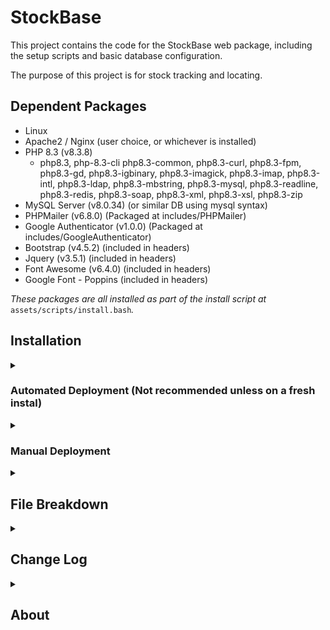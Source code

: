 # StockBase

This project contains the code for the StockBase web package, including the setup scripts and basic database configuration.

The purpose of this project is for stock tracking and locating.

## Dependent Packages
- Linux 
- Apache2 / Nginx (user choice, or whichever is installed)
- PHP 8.3 (v8.3.8)
    - php8.3, php-8.3-cli php8.3-common, php8.3-curl, php8.3-fpm, php8.3-gd, php8.3-igbinary, php8.3-imagick, php8.3-imap, php8.3-intl, php8.3-ldap, php8.3-mbstring, php8.3-mysql, php8.3-readline, php8.3-redis, php8.3-soap, php8.3-xml, php8.3-xsl, php8.3-zip
- MySQL Server (v8.0.34) (or similar DB using mysql syntax)
- PHPMailer (v6.8.0) (Packaged at includes/PHPMailer)
- Google Authenticator (v1.0.0) (Packaged at includes/GoogleAuthenticator)
- Bootstrap (v4.5.2) (included in headers)
- Jquery (v3.5.1) (included in headers)
- Font Awesome (v6.4.0) (included in headers)
- Google Font - Poppins (included in headers)

*These packages are all installed as part of the install script at* `assets/scripts/install.bash`*.*

## Installation
<details>
<summary><h3>Automated Deployment (Not recommended unless on a fresh instal)</h3></summary>

For automated deployment, run the below command to clone the repository and run the install script:

`git clone https://gitlab.cdc.local.co.uk/noc/stockbase.git && /bin/bash stockbase/assets/scripts/install.bash`

This will run the setup for the system and provide a username and password to login with.

Login to your site to continue with any further setup

</details>
<details>
<summary><h3>Manual Deployment</h3></summary>
For manual deployment, it requires all packages to be installed manually and the database to be configured and setup correctly.

Clone the repo first, and the follow the below steps.
`git clone https://gitlab.cdc.local.co.uk/noc/stockbase.git`

1. Update your packages and install them if you are confident they are okay to be updated

    `sudo apt update`

    `sudo apt upgrade`

2. Install PHP 8.3 and all dependencies required

    a. Install the PHP repository

    ```
    sudo apt install lsb-release ca-certificates apt-transport-https software-properties-common -y
    sudo add-apt-repository ppa:ondrej/php
    sudo add-apt-repository ppa:ondrej/nginx-mainline
    sudo add-apt-repository ppa:ondrej/apache2
    sudo apt update 
    ```

    b. Install the package and dependencies
    ```
    sudo apt install -y php8.3 php8.3-cli php8.3-common php8.3-curl php8.3-fpm php8.3-gd php8.3-igbinary php8.3-imagick php8.3-imap php8.3-intl php8.3-ldap php8.3-mbstring php8.3-mysql php8.3-readline php8.3-redis php8.3-soap php8.3-xml php8.3-xsl php8.3-zip
    ```

3. Install MySQL Server and run first setup

    *Confirm whether or not a MySQL database is installed first, for example MariaDB. If MariaDB is installed, it WILL stop the MariaDB service to break.*
    *Run:  'mysql -u root -p'  to confirm if there are any mysql databases installed. If it lets you login with a password, there is one already. Skip this step if it exists.*

    ``` 
    sudo apt install mysql-server 

    sudo mysql_secure_installation
    ```
    *Make sure to set a root password and not leave it blank.*

4. Install your preferred web server (apache2 and nginx are both supported here, but this can be adapted)

    ```
    sudo apt install apache2
    ```
    or
    ```
    sudo apt install nginx
    ```

5. Setup Database

    - Confirm there is no database named 'stockbase'

        ```
        mysql -u root -p

        USE stockbase;
        quit;
        ```

        If mysql throws an error, the database doesnt exist. This is what we want. 
        If it does exist, it will be overwritten.
    
    - Run the MySQL DB setup
    
        *we will navigate to the downloaded git repo*

        ```
        cd stockbase

        mysql -u root -p < assets/sql/db_setup.sql
        ```

    - Run the extras script to fill in the required tables with the information they need.

        *This script creates the required fields for the config and config_default tables, also setting the auto-increment values*

        ```
        mysql -u root -p < assets/sql/db_extras.sql
        ```
    
    - Create a user for the database to verify against

        We will first check if a user exists under the name 'stocbaseuser'.

        ```
        mysql -u root -p
        
        SELECT User, Host FROM mysql.user WHERE User='stockbaseuser' AND Host='localhost';
        ```

        If no rows are returned, we will add a new user. 
        If there are rows, we will either need to know the current password, or drop the user.

        Select the relevant option:

        <details>
        <summary><h5>No user found, create new</h5></summary>

        - Create the new user, replacing `[SECRET PASSWORD]` with your password

        ```
        CREATE USER 'stockbaseuser'@'localhost' IDENTIFIED BY '[SECRET PASSWORD]';
        GRANT ALL PRIVILEGES ON stockbase.* TO 'stockbaseuser'@'localhost';
        FLUSH PRIVILEGES;
        quit;
        ```

        </details>

        <details>
        <summary><h5>User exists and password known</h5></summary>

        - Grant the user permissions.

        ```
        GRANT ALL PRIVILEGES ON stockbase.* TO 'stockbaseuser'@'localhost';
        FLUSH PRIVILEGES;
        quit;
        ```

        </details>

        <details>
        <summary><h5>User exists and needs to be dropped</h5></summary>

        - Drop the user

        ```
        DROP USER 'stockbaseuser'@'localhost';
        FLUSH PRIVILEGES;
        quit;
        ```

        - Create the new user, replacing `[SECRET PASSWORD]` with your password

        ```
        CREATE USER 'stockbaseuser'@'localhost' IDENTIFIED BY '[SECRET PASSWORD]';
        GRANT ALL PRIVILEGES ON stockbase.* TO 'stockbaseuser'@'localhost';
        FLUSH PRIVILEGES;
        quit;
        ```

        </details>

    - Confirm you can login and access the database

        ```
        mysql -u stockbaseuser -p
        
        USE stockbase;
        SELECT * FROM config_default;
        ```

        If you get data returned from this and no errors it all worked as expected.
    
    - Update the database connection php file with your new credentials

        Edit `includes/dbh.inc.php` and change the below to your new info:

        ```
        $dBUsername = 'admin';
        $dBPassword = 'admin';
        ```

        e.g.

        ```
        $dBUsername = 'stockbaseuser';
        $dBPassword = 'SecretSpecialPassword';
        ```

    - Create and update the root user password for your initial user
        Select a password for your initial root user.
        This will be prompted to be changed once you first log in.

        Generate your hashed password with the below, replacing `[SECRET PASSWORD]` with your password:

        ```
        php -r "echo password_hash('[SECRET PASSWORD]', PASSWORD_DEFAULT); echo\"\n\";"
        ```

        Run the below to add your first user, replacing `[PASSWORD HASH]` with your hashed password from above:

        ```
        mysql -u stockbaseuser -p

        INSERT INTO stockbase.users (id, username, first_name, last_name, email, auth, role_id, enabled, password_expired, password) 
            VALUES (1, 'root', 'root', 'root', 'root@$hostname', 'local', 0, 1, 1, '[PASSWORD HASH]]');
        UPDATE stockbase.users SET id=0 where id=1;
        ALTER TABLE stockbase.users AUTO_INCREMENT = 1;
        ```

6. Decide on your web URL

    We need a base URL for the site to be located at (e.g. stockbase.domain.com)

    Update the config with this url, replacing `[WEB DOMAIN]` with your domain name/url:

    ```
    mysql -u stockbaseuser -p

    UPDATE config SET base_url='[WEB DOMAIN]' WHERE id=1;
    quit;
    ```

7. Move your files to your web server/desired location

    *Make sure you are already in the downloaded repo folder*

    Replace `new/folder/location/` to the folder you want your server hosted from (e.g. /var/www/html/stockbase/) including the trailing /

    ```
    sudo cp -a . /new/folder/location/
    ```

    Set the permissions for your new folder location

    ```
    sudo chown -R www-data:www-data /new/folder/location/
    sudo chmod go-rwx /new/folder/location/
    ```

8. Web config setup

    We first need to decide whether we will use SSL for this. 

    <details>
    <summary><h5>No SSL</h5></summary>
    Make a note of your file locations

    <details>
    <summary>Apache</summary>
    - Run the below to create the config, replacing `[DOMAIN NAME]` and `[LOCATION]` with your domain name and fodler location

    ```
    web_domain='[DOMAIN NAME]'
    folder_name='[LOCATION]'

    cat > /etc/apache2/sites-available/$web_domain.conf <<EOL
    <VirtualHost *:80>
        ServerName $web_domain
        DocumentRoot $folder_name

        <Directory $folder_name>
            Options Indexes FollowSymLinks MultiViews
            AllowOverride All
            Require all granted
        </Directory>
    </VirtualHost>
    EOL
    ```
    - Enable the site

    ```
    sudo a2ensite $web_domain.conf
    sudo systemctl reload apache2
    ```

    </details>

    <details>
    <summary>Nginx</summary>
    - Run the below to create the config, replacing `[DOMAIN NAME]` and `[LOCATION]` with your domain name and fodler location

    ```
    cat > /etc/nginx/sites-available/$web_domain <<EOL
    server {
        listen 80;
        server_name $web_domain;

        root $folder_name;
        index index.php index.html;

        location / {
            try_files \$uri \$uri/ /index.php?\$query_string;
        }

        location ~ \.php$ {
            include fastcgi_params;
            fastcgi_pass unix:/var/run/php/php8.3-fpm.sock;
            fastcgi_index index.php;
            fastcgi_param SCRIPT_FILENAME $document_root\$fastcgi_script_name;
        }
    }
    EOL
    ```

    - Enable the site

    ```
    sudo ln -s /etc/nginx/sites-available/$web_domain /etc/nginx/sites-enabled/
    sudo systemctl reload nginx
    ```
        
    </details>

    </details>

    <details>
    <summary><h5>Using SSL</h5></summary>
    <em>This assumes you have an SSL certificate and will not cover LetsEncrypt but it can be used for your cert if needed.</em>

    Make a note of your SSL key and certificate file locations

    <details>
    <summary>Apache</summary>
    - Run the below, replacing `[DOMAIN NAME]`, `[LOCATION]`, `[SSL KEY]` and `[SSL CERT]` with your domain name, folder location, ssl key location and ssl cert location.

    ```
    web_domain='[DOMAIN NAME]'
    folder_name='[LOCATION]'
    ssl_certificate='[SSL CERT]'
    ssl_key='[SSL KEY]'

    cat > /etc/apache2/sites-available/$web_domain.conf <<EOL
    <VirtualHost *:80>
        ServerName $web_domain
        DocumentRoot $folder_name

        <Directory $folder_name>
            Options Indexes FollowSymLinks MultiViews
            AllowOverride All
            Require all granted
        </Directory>

        Redirect permanent / https://$web_domain/
    </VirtualHost>

    <VirtualHost *:443>
        ServerName $web_domain
        DocumentRoot $folder_name

        <Directory $folder_name>
            Options Indexes FollowSymLinks MultiViews
            AllowOverride All
            Require all granted
        </Directory>

        SSLEngine on
        SSLCertificateFile $ssl_certificate
        SSLCertificateKeyFile $ssl_key

        Redirect permanent / https://$web_domain/
    </VirtualHost>
    EOL
    ```

    - Enable to appropriate modules and enable the site

    ```
    sudo enable_ssl_apache
    sudo a2enmod ssl
    sudo a2enmod rewrite
    sudo systemctl restart apache2
    sudo a2ensite $web_domain.conf
    sudo systemctl reload apache2
    ```

    </details>

    <details>
    <summary>Nginx</summary>
    - Run the below, replacing `[DOMAIN NAME]`, `[LOCATION]`, `[SSL KEY]` and `[SSL CERT]` with your domain name, folder location, ssl key location and ssl cert location.

    ```
    web_domain='[DOMAIN NAME]'
    folder_name='[LOCATION]'
    ssl_certificate='[SSL CERT]'
    ssl_key='[SSL KEY]'

    cat > /etc/nginx/sites-available/$web_domain <<EOL
    server {
        listen 80;
        server_name $web_domain;

        root $folder_name;
        index index.php index.html;

        location / {
            try_files \$uri \$uri/ /index.php?\$query_string;
        }

        location ~ \.php$ {
            include fastcgi_params;
            fastcgi_pass unix:/var/run/php/php8.3-fpm.sock;
            fastcgi_index index.php;
            fastcgi_param SCRIPT_FILENAME $document_root\$fastcgi_script_name;
        }

        return 301 https://$web_domain\$request_uri;
    }

    server {
        listen 443 ssl;
        server_name $web_domain;

        root $folder_name;
        index index.php index.html;

        ssl_certificate $ssl_certificate;
        ssl_certificate_key $ssl_key;

         add_header X-Frame-Options "SAMEORIGIN";
        add_header X-Content-Type-Options "nosniff";

        charset utf-8;

        location / {
            try_files \$uri \$uri/ /index.php?\$query_string;
        }

         location = /favicon.ico { access_log off; log_not_found off; }
        location = /robots.txt  { access_log off; log_not_found off; }

        error_page 404 /index.php;

        location ~ \.php$ {
            fastcgi_pass unix:/var/run/php/php8.3-fpm.sock;
            fastcgi_param SCRIPT_FILENAME \$realpath_root\$fastcgi_script_name;
            include fastcgi_params;
            fastcgi_read_timeout 300s;
            proxy_read_timeout 600s;
            fastcgi_buffers 16 16k;
            fastcgi_buffer_size 32k;
        }
    }
    EOL
    ```

    - Add a symlink for this file

    ```
    sudo enable_ssl_nginx
    sudo ln -s /etc/nginx/sites-available/$web_domain /etc/nginx/sites-enabled/
    sudo systemctl reload nginx
    ```

    </details>
    </details>

9. Login to your site to continue with any further setup
    Login to your newly setup site by connecting to the domain name in your browser

    e.g. https://stockbase.domain.local/

    You will need to select "local" as your login type if the local toggle is shown on the login page
    LDAP will be enabled by default with a config in place, which will not work on your system.

    Login with the username 'root' and password created in step 5 (NOT the hashed password).

    You will be prompted to make your first Site / Area / Shelf for the system, so please add one. (these can be changed later)

    Head to the 'Admin' page from the navigation bar and configure your setup.

</details>
<details>
<summary><h2>File Breakdown</h2></summary>
<details>
<summary><h3>assets/</h3></summary>

<details>
<summary><h3>css/</h3></summary>

<details>
<summary><h3>4.5.2-bootstrap.min.css</h3></summary>

- Bootstrap 4.5.2 css file

</details>
<details>
<summary><h3>carousel.css</h3></summary>

- Carousel css for the image carousel on stock page

</details>
<details>
<summary><h3>inv.css</h3></summary>

- Stock system specific css file.

</details>
<details>
<summary><h3>main.css</h3></summary>

- Main css file for the system, wiht the building blocks.

</details>
<details>
<summary><h3>theme-*.css</h3></summary>

- Theme files for the stock system to overwrite the default css.

</details>

</details>
<details>
<summary><h3>img/</h3></summary>

<details>
<summary><h3>config/</h3></summary>

- Any config images e.g. favicon/logo.

<details>
<summary><h3>default/</h3></summary>

<details>
<summary><h3>default-favicon.png</h3></summary>

- Default favicon.

</details>
<details>
<summary><h3>default-logo.png</h3></summary>

- Default logo.

</details>

</details>

</details>
<details>
<summary><h3>stock/</h3></summary>

- Stock image files, named based on the stock id and time/date of upload.
- There are some default images here too for cables.

</details>
<details>
<summary><h3>db relationships.png</h3></summary>

- Visual view of the database relationships.

</details>
</details>
<details>
<summary><h3>js/</h3></summary>

<details>
<summary><h3>admin.js</h3></summary>

- Specific JS for the admin.php page.

</details>
<details>
<summary><h3>audit.js</h3></summary>

- Specific JS for the audit.php page.

</details>
<details>
<summary><h3>cablestock.js</h3></summary>

- Specific JS for the cablestock.php page.

</details>
<details>
<summary><h3>carousel.js</h3></summary>

- Carousel specific js for images on stock page.

</details>
<details>
<summary><h3>changelog.js</h3></summary>

- Specific JS for the changelog.php page.

</details>
<details>
<summary><h3>foot.js</h3></summary>

- Specific JS for the foot.php page.

</details>
<details>
<summary><h3>head.js</h3></summary>

- Specific JS for the head.php page.

</details>
<details>
<summary><h3>index.js</h3></summary>

- Specific JS for the index.php page.

</details>
<details>
<summary><h3>login.js</h3></summary>

- JS for the login page to do the 2FA and login without page navigation.

</details>
<details>
<summary><h3>nav.js</h3></summary>

- Specific JS for the nav.php page.

</details>
<details>
<summary><h3>optics.js</h3></summary>

- Specific JS for the optics.php page.

</details>
<details>
<summary><h3>profile.js</h3></summary>

- Specific JS for the profile.php page.

</details>
<details>
<summary><h3>stock.js</h3></summary>

- Specific JS for the stock.php page.

</details>
<details>
<summary><h3>tags.js</h3></summary>

- Specific JS for the tags.php page.

</details>
<details>
<summary><h3>theme-test.js</h3></summary>

- Specific JS for the theme-test.php page.

</details>

</details>
<details>
<summary><h3>scripts/</h3></summary>

<details>
<summary><h3>install.bash</h3></summary>

- Install script to run through all of the install steps

</details>
<details>
<summary><h3>mysql-update-adjustment.bash</h3></summary>

- Update the mysql schema when running the update script.

</details>
<details>
<summary><h3>update.bash</h3></summary>

- Used for updating the system.

</details>

</details>
<details>
<summary><h3>sql/</h3></summary>

<details>
<summary><h3>db_extras.sql</h3></summary>

- Extra sql bits used after the db_setup.sql to setup the initial required information

</details>
<details>
<summary><h3>db_setup.sql</h3></summary>

- Database setup to create the tables.

</details>
<details>
<summary><h3>Stock.accdb</h3></summary>

- Microsoft Access file for the stockbase SQL schema and relationships.

</details>

</details>

</details>
<details>
<summary><h3>includes/</h3></summary>

<details>
<summary><h3>GoogleAuthenticator/</h3></summary>

- Google Authenticator package for 2FA

</details>
<details>
<summary><h3>PHPMailer/</h3></summary>

- PHPMailer package for SMTP setup.

</details>
<details>
<summary><h3>.errorlog_report.php</h3></summary>

- Send the error log to the specified email address.
- Add cronjob entry for this e.g. "55 23 * * * /usr/bin/php /var/www/stockbase/includes/.errorlog_report.php"

</details>
<details>
<summary><h3>2fa.inc.php</h3></summary>

- Creates the 2FA code and authenticates the 2FA code.
- Saves the secret to the database.

</details>
<details>
<summary><h3>addlocaluser.inc.php</h3></summary>

- Backend for the addlocaluser.php page
- Used to add local user information to the user table for login.

</details>
<details>
<summary><h3>admin.inc.php</h3></summary>

- Backend for the admin.php page and a few others with similar functions
- TBC

</details>
<details>
<summary><h3>audit.inc.php</h3></summary>

- Backend for the audit.php page
- Used to store the audit information to the database.

</details>
<details>
<summary><h3>cablestock.inc.php</h3></summary>

- Backend for the cablestock.php page
- Used for database manipulation for all cablestock changes

</details>
<details>
<summary><h3>change-theme.inc.php</h3></summary>

- Called when changing themes to update the user table with the new theme.

</details>
<details>
<summary><h3>changelog.inc.php</h3></summary>

- Included in pages where the changelog needs updates.
- Home of the changelog functions.

</details>
<details>
<summary><h3>changepassword.inc.php</h3></summary>

- Backend for the changepassword.php page
- Backend for the reset-password.php page
- Does the updating of passwords for local users in the user table.

</details>
<details>
<summary><h3>containers.inc.php</h3></summary>

- Backend for all container adjustments.
- Does the logic for changing the container database information.

</details>
<details>
<summary><h3>dbh.inc.php</h3></summary>

- Database credentials
- Navigates to error.php if unable to reach database.

</details>
<details>
<summary><h3>get-config.inc.php</h3></summary>

- Retrieves all config from the config table
- Retrieves all config from the config-default table
- Collates the 2x configs to get the actively running coniguration
- Include this file to get the config

</details>
<details>
<summary><h3>ldap-resync.inc.php</h3></summary>

- Backend for re-syncing the LDAP information for the user profile.

</details>
<details>
<summary><h3>ldap-test.inc.php</h3></summary>

- Backend for testing LDAP connection on the admin page.

</details>
<details>
<summary><h3>login-card.inc.php</h3></summary>

- Backend for logging in with access passes
- This is no longer in use and will be removed in a future update.

</details>
<details>
<summary><h3>login-functions.inc.php</h3></summary>

- Home of the login and login management functions
- Queries to see if you are allowed to login or if you are blocked for failures

</details>
<details>
<summary><h3>login.inc.php</h3></summary>

- Backend for the login.php page
- Handles the logging in and confirmation of user credentials
- Handles the 2FA checking.
- Handles the LDAP connection for logins.

</details>
<details>
<summary><h3>optics.inc.php</h3></summary>

- Backend for the optics.php page
- Handles all logic for the optics

</details>
<details>
<summary><h3>responsehandling.inc.php</h3></summary>

- include this file to display errors or responses from the query string correctly on the page
- Has a collection of pre-defined response codes to translate.

</details>
<details>
<summary><h3>session.inc.php</h3></summary>

- Functions for the session.php page
- Used for storing the session in the database and querying the session

</details>
<details>
<summary><h3>smtp-test.inc.php</h3></summary>

- Used for testing the SMTP configuration on the admin page

</details>
<details>
<summary><h3>stock-add.inc.php</h3></summary>

- Included on the stock page when adding stock to shwo the correct information
- Split off the stock.php page to reduce file size
- When ?modiy=add is set, includes this page.

</details>
<details>
<summary><h3>stock-edit.inc.php</h3></summary>

- Included on the stock page when editing stock to shwo the correct information
- Split off the stock.php page to reduce file size
- When ?modiy=edit is set, includes this page.

</details>
<details>
<summary><h3>stock-remove.inc.php</h3></summary>

- Included on the stock page when removing stock to shwo the correct information
- Split off the stock.php page to reduce file size
- When ?modiy=remove is set, includes this page.

</details>
<details>
<summary><h3>stock-move.inc.php</h3></summary>

- Included on the stock page when moving stock to shwo the correct information
- Split off the stock.php page to reduce file size
- When ?modiy=move is set, includes this page.

</details>
<details>
<summary><h3>stock-modify.inc.php</h3></summary>

- Backend for anu stock management e.g. adding/removing/moving/editing stock
- Does all the database changes for stock manipulation.

</details>
<details>
<summary><h3>stock-selectboxes.inc.php</h3></summary>

- Handles AJAX request for dynamicly updated select boxes

</details>
<details>
<summary><h3>stockajax.inc.php</h3></summary>

- Handles AJAX requests for loading the stock onto the index page
- Handles AJAX requests for loading the stock onto the audit page
- Handles AJAX requests for loading the stock onto the containers page

</details>
<details>
<summary><h3>transactions.inc.php</h3></summary>

- Include this file to show the transactions at the bottom of the stock page.
- Shows the most recent transactions

</details>

</details>
<details>
<summary><h3>about.php</h3></summary>

- Shows version number
- Shows information about the system.
- Shows the GNU licence.
- Links to GitLab.

</details>
<details>
<summary><h3>addlocaluser.php</h3></summary>

- Used for adding a local user.
- Requires: username, password, first name, last name, email, role.

</details>
<details>
<summary><h3>admin.php</h3></summary>

- Global settings
  - Change system name
  - Change banner colour
  - Change banner logo
  - Change favicon images
  - Change currency
  - Change SKU Prefix
  - Change Base URL
  - Change Default Theme
  - Restore default for all above
- Footer
  - Enable/Disable Footer
  - Enable/Disable Gitlab link
  - Enable/Disable road map link
- Users
  - Manage all users
  - Change user roles
  - Enable/disabled users
  - Reset user passwords
  - Reset 2FA secret
  - Impersonate users (if root user)
  - Add new local users
- User Roles
  - View user role permissions
- Authentication
  - Enable 2FA 
  - Enforce 2FA globally for every user
- Session Management
  - Kill any active sessions to the site
  - View active sessions
- Image management
  - Load all used images
  - Delete unsued images
  - Show image linking
- Attribute Management
  - Delete/restore unused tags
  - Delete/restore unused manufacturers
  - Show all links for tags
  - Show all links for manufacturers
  - View all tags and their associations via tags.php
- Optic Attribute Management
  - Delete/restore unused vendors
  - Delete/restore unused types
  - Delete/restore unused connectors
  - Show all links for vendors
  - Show all links for types
  - Show all links for connectors
- Stock Management
  - Enable/Disabled Costs for normal and cable stock
  - Restore Deleted stock
- Stock Location Settings
  - View/Add/Edit/Restore/Delete Locations
- LDAP Settings
  - Enable/Disable LDAP
  - View and edit LDAP settings
  - Test LDAP settings
- SMTP Settings
  - Enable/Disable SMTP
  - View and edit SMTP Settings
  - Test SMTP settings
- Email Notification Settings
  - Configure notifications for emails
- Changelog
  - View changelog
  - Link to full changelog

</details>
<details>
<summary><h3>audit.php</h3></summary>

- Lists all items to be audited
- Saves information input in the table based on auditing
- Used to make sure the stock is still correct on the system

</details>
<details>
<summary><h3>cablestock.php</h3></summary>

- Shows all cablestock categoorised by type (copper/fibre/power/other)
- Add/remove/moved cable stock
- Clicking the name takes you to the stock page for the item
- Clicking the site link sets the site filter
- Search by name
- Filter by site
- Filter by type
- Show/hide out of stock items

</details>
<details>
<summary><h3>changelog.php</h3></summary>

- View all logs 
- Filter logs based on date/table/user

</details>
<details>
<summary><h3>changepassword.php</h3></summary>

- Used for changing a local user password
- If an LDAP user navigates here, it redirects back to profile

</details>
<details>
<summary><h3>containers.php</h3></summary>

- Lists containers
- Add/Remove containers
- Add/Remove items from containers

</details>
<details>
<summary><h3>COPYING.txt</h3></summary>

- GNU GENERAL PUBLIC LICENSE

</details>
<details>
<summary><h3>error.php</h3></summary>

- General error page for things like 404s

</details>
<details>
<summary><h3>foot.php</h3></summary>

- Footer for the website
- Shows the gitlab/version number/roadmap/copyright

</details>
<details>
<summary><h3>head.php</h3></summary>

- All required setup for every page
- Includes the fonts used
- Includes any scripts needed
- Includes the includes/get-config.inc.php page to gather the config information
- Sets the version number
- Sets the security policy
- Includes the stylesheets
- Includes the ajax script
- Includes a series of js functions
- Includes some css from the config

</details>
<details>
<summary><h3>index.php</h3></summary>

- Show all stock
- Filter stock by name, SKU, shelf, tag, manufacturer
- Filter stock by site / Area
- Show or hide out of stock
- Navigate to a stock item
- Clicking images makes them larger
- Clicking the name of a stock row navigates to the stock page
- Clicking the site sets the site filter
- Clicking the tag sets the tag filter
- Clicking the yellow clear icon clears the filters

</details>
<details>
<summary><h3>login.php</h3></summary>

- Login to user account
- Reset password if local user
- Select local/ldap user if enabled
- Prompts for 2FA if enabled
- Prompts for 2FA setup if enabled

</details>
<details>
<summary><h3>logout.php</h3></summary>

- Kills sessions
- Logs user out
- Redirects to login page

</details>
<details>
<summary><h3>nav.php</h3></summary>

- Sets up the global nav at the top of each page

</details>
<details>
<summary><h3>profile.php</h3></summary>

- Change password on local user
- Reset 2FA secret
- Enable 2FA if enabled globally
- Change theme
- Re-sync LDAP information
- View user information
- View login history
- Link to Theme Testing page

</details>
<details>
<summary><h3>reset-password.php</h3></summary>

- Reset local user password after a forced change from an admin.
- Will be redirected here if set in the user table

</details>
<details>
<summary><h3>session.php</h3></summary>

- Sets up the session for the user

</details>
<details>
<summary><h3>stock.php</h3></summary>

- Shows stock info for the item
- Shows the items linked to the stock
- Shows transaction for the stock
- View full transaction log using show all link
- Allows editing the info and images
- Allows adding more
- Allows deleting stock
- Allows moving stock
- Allows adding new stock objects
- Filter by Site / Search / Type / Speed / Mode / Connector / Distance
- View/Add comments on each optic
- Add new Speed / Connector / Distance / Vendor / Type 

</details>
<details>
<summary><h3>tags.php</h3></summary>

- View all tags and their associations
- Edit tag info

</details>
<details>
<summary><h3>theme-test.php</h3></summary>

- Shows snippets of all theme based css
- Test differetnt themes to see what they look like
- Create new themes live
- Download theme
- Upload theme

</details>
<details>
<summary><h3>transactions.php</h3></summary>

- Shows full list of transactions for the item selected

</details>
</details>
<details>
<summary><h2>Change Log</h2></summary>
<details>
<summary><h3>1.2.1</h3></summary>
<h4>1.2.1 - Quality of life changes</h4>

- Added FontAwesome icons to the burger menu list to clearly display what each link does
- Changes some css to allow the burger menu to show correctly with the new changes
- Addded a favourites table to DB
- Added a favourites star icon below the banner
- Made the banner position:fixed to stop it moving down the page
- Added a function to add/remove a favourite using AJAX when the favourite star is clicked
- Added includes/favourites.inc.php page to do the favouriting logic
- Added a favourites section on the user burger menu
- Can remove favourites from the favourites.php page
- Split the stock and favourites JS into seperate files
- Adjusted a bunch of pages to work with the new fixed banner.
- Favourites button is now coloured to the general banner colour.

</details>
<details>
<summary><h3>1.2.0</h3></summary>
<h4>1.2.0 - Mobile Form Factor and additional fixes</h4>

- Fixed the burger menu on the nav to show the containers page and fit on the screen correctly.
- Fixed the 2FA issuer being 'testing' to now getting the system name from the DB.
- Fixed the 2FA prompt showing weird on mobile.
- Changed the login_log ipv4 data type from int(11) to bigint(11) to allow for public ips that exceed the int limits.
- Changed the login_failure ipv4 data type from int(11) to bigint(11) to allow for public ips that exceed the int limits.
- Changed the session_log ipv4 data type from int(11) to bigint(11) to allow for public ips that exceed the int limits.
- Changed the bypass_2fa ipv4 data type from int(11) to bigint(11) to allow for public ips that exceed the int limits.
- Moved JS from the standard php files to the assets/js folder where possible and sourced them in.
- Added a "Add New" button to the manufacturer select on the stock page.
- Fixed the SKU patterns on the stock-*.inc.php pages.
- Fixed a bunch of meta tags and preloading in the head.php
- Hopefully finally fixed the theme_id error recieved when a user first logs in

</details>
<details>
<summary><h3>1.1.2</h3></summary>
<h4>1.1.2 - Bug fixes</h4>

- Fixed the stock page showing duplicate items based on manufacturer.
- Removed the email address prompt on the login page.

</details>
<details>
<summary><h3>1.1.1</h3></summary>
<h4>1.1.1 - 2FA Cookie fixes</h4>

- Bypass_2fa now uses randomly generated cookies and cookie names, stored in the DB
- Adjusted login scripts to check for the new cookies.
- Secret now removed from the form on the 2FA input and moved to the SESSION array.
- 2FA functions now more secure and no hidden info left on the page.
- Fixed the login error output not showing correctly by adding some ajax to query the responsehandling inc page.

</details>
<details>
<summary><h3>1.1.0</h3></summary>
<h4>1.1.0 - 2FA Integration</h4>

- Added CSRF token checking to login.inc.php. This was missing.
- Added ids to login.php inputs
- Changed all of the Location headers in the login.inc.php to be returns for ajax.
- Added the Google Authenticator package
- Added the Google Authenticator url to the meta tag
- Added login.js for all the login js bits
- Added 2fa.inc.php for the 2fa bits
- Reconfigured the login.inc.php page to fully work via AJAX and check for 2FA settings.
- mysqldump of new changes added.
- Changes noted in the update bash file
- Admin page now shows larger tables better
- Admin page now has an authentication section for toggling 2FA globally.
- All swipe card code has been commented out as this is likely not going to be used. Can be removed later.
- Fixed the success message on the addlocaluser page
- Profile page now allows users to toggle 2FA except for the root user. This is actioned by admin.inc.php
- Profile page allows you to reset your 2FA.
- Admin users table now has a reset 2FA option for resetting other users' 2FA
- Root user can no longer have 2FA prompts.
- 2FA prompts now submit on enter key.
- 2FA can now be "remembered" so you only have to input it once every 30 days on a device
- Resetting a local user password will clear all "remembered" 2FAs for the user

</details>
<details>
<summary><h3>1.0.1</h3></summary>
<h4>1.0.1 - Login history</h4>

- Added a login history to the profile page.
- Fixed the stock description showing the /r/n instead of line breaks on the stock edit text area and the stock main page.
- Image management section of the admin page, now loads images on an interval of 20 per button click to save loading times.
- Added a credential login checker on the db credentials to redirect to an error page if there is an issue.

</details>
<details>
<summary><h3>1.0.0</h3></summary>
<h4>Official 1.0.0 release.</h4>

- Removed all sensitive data from all versions.
- Fixed the profile page json stopping text input.
- Removed all references to affected_rows() due to deprecation.
- Fixed the smtp test page to allow no username and no password. Also now works with no ssl/tls.
- Allowed admins to save blank auth username/password to the db.
- Removed the system name from the subject of all email.
- Nav dropdown menu now opens on mouse over.
- Added notifications for adding, removing and moving optics.
- Updated the notifications table to add the new notifications.
- Added a type dropdown filter on the cables page.
- All time/date variable are now in the same format. 
- Any cost input now has a scale to 2 decimal places.
- Added changelog entries for logging in with LDAP.
- Fixed the csrf_token being missing on some admin user areas.
- Fixed the logout changelog entry to actually showing logout as the reason.

</details>
<details>
<summary><h3>0.7.2-beta</h3></summary>
<h4>Beta release 0.7.2, CSRF Token added, optic distance added.</h4>

- Added CSRF tokens and some slight changes to some files to make it work better.
- Added CSP policy meta header to head.php.
- Removed old AJAX/jquery references in head.php.
- Added an Anti-clickjacking header in head.php (in php).
- Used htmlspecialchars() on $_GET requests that print to the page to stop injection.
- Fixed the get-config php page to make the theme defaults strings not an array.
- Fixed the changelog not showing login failures/attempts.
- Added optic_distance table.
- Added distance_id to optic_item table.
- Added spectrum field to optic_item table to show wavelength.
- Added the logic for adding distances to the DB.
- Fixed the optics page to show the correct info.

</details>
<details>
<summary><h3>0.7.1-beta</h3></summary>
<h4>Beta release 0.7.1, Some script fixes and visual changes.</h4>

- Added a checker for any MySQL servers on the system before installing mysql. Uses the existing one if exists.
- Adding stock properties now correctly adds shelves.
- Fixed the stock image editing to make the images fit in the table better with a max height added
- Fixed the admin page user table to look nicer and less squashed. 
- Changed the padding on the buttons in the user table to look nicer
- Index page now only loads the non-deleted manufacturer/tags and in alphabetical order.
- Added a row count to the deleted stock under stock management in admin.php
- Ajax selectboxes now order by name rather than id
- Removed the form elements from the new-properties page to stop it redirecting needlessly and breaking.
- Added some special character captures for the confirmAction on the stock removal page when deleting a stock object.
- Index manufacturer drop down now shows exact manufacturer matches instead of partial matches.
- Login log should now get the user id on login.
- Login page now encrypts the data sent on login form
- Login inc page no longer LDAP escapes the password. This was causign issues and was not necessary.
- Added csrf tokens based on an OWASP vulnerabilitiy. This is done in session.php.

</details>
<details>
<summary><h3>0.7.0-beta</h3></summary>
<h4>Beta release 0.7.0, Login tracking and blocking, containers and container logic.</h4>

- Added login_log table to track login attempts.
- Added login_failure table to track failed login count.
- Renamed sessionlog table to session_log.
- Added login_log_id to session_log table.
- New include file added for login tracking and blocking, as includes/login-functions.inc.php
- Adjusted the login.in, session.inc and logout php pages to accomodate the new login blocking and tracking.
- Fixed some LDAP testing bugs.
- "parent_id" field dropped from area table. This was unused.
- "is_container" field added to item table. This marks the item as a container.
- Containers link added to nav bar.
- containers.inc.php page added for the container logic.
- Containers can be added from the containers page.
- Stock add page now has asterisks marking required fields.
- Items can now be linked to and unlinked from containers
- Stock move page now shows the container the item is in. 
- Stock move page now warns you when moving stock that is within a container.
- Moving stock no longer deleted the previous one and adds a new copy. No idea why i did this...
- Removing stock page now only shows the serials of the selected manufacturer. This was missed before and it showed all for the shelf regardless of manufacturer.
- Container field added to the remove stokc page and checks for the container the item is in for removal.
- Removing a container now prompts to remove/move the contents
- The remove page now shows what is and is not in a container.
- Containers page now shows the location of the container. The SQL query for this is rather large though, so might need to be changed at a later date.
- Stock page buttons are now inline with the Stock heading
- Removed all references to "cotnainer"...
- Can now remove children from containers on the containers page
- Can now link and unlink children from the stock page
- Can now add children on the containers page.
- Can now see cotnainers which have no children on the containers page.

</details>
<details>
<summary><h3>0.6.0-beta</h3></summary>
<h4>Beta release 0.6.0, Optics stocking, Auditing and database renamed to stockbase.</h4>

- Optic modules now stocked under optics.php
- optics.php shows the list of optics in store for each site similar to how the index page shows the main stock.
- Comments can be added to the optics
- Searching for optics searches through all fields rather than just model.
- New tables added: optic_item, optic_connector, optic_type, optic_speed, optic_vendor, optic_comment, optic_transaction, stock_audit
- Due to new tables being added, there will need to be some SQL adjustments on updates/downgrades to this version
- users_roles table has a new field: is_optic
- Stock option added to the nav bar.
- Nav bar now highlights based on the page you are on.
- Nav bar links (right) are now a elements instead of button, so that middle click works.
- Version number is now pinned to the bottom right of the nav bar. This currently cannot be hidden. This will be removed come version 1.0.0
- All logic added for the optics page. Can now add/remove optics and comments, and add vendors and types.
- Profile link is now named 'Profile' in the navigation. Now that there are more links, this is clear.
- Optic Attribute Management is now included on admin page to manage vendors, types and connectors.
- Changelog now works with optic tables
- Database now named stockbase
- Update script adjusted for all the changes.
- IndexAjax is now using a CTE table to make things faster on large datasets.
- Stock Add/Remove/Move pages updated with new CTE table to speed things up.
- Add New Stock button on the Stock Add page now fills in the name with whatever was in the search box.
- Pagination has been adjusted on all pages for allowing over 5 pages.
- Cablestock now listed in the nav bar as "cables".
- Item stock button removed from cablestock.
- Cables button removed from index.
- Comments button on optics is now the message icon with a number for the count inside.
- Show/Hide deleted optics now possible. Can also restore them.
- Added Dark Black theme.
- Admin, Profile and Logout buttons moved from nav to "username" dropdown in top right corner.
- Renamed indexajax.php to stockajax.php
- Add/Remove/Move stock pages now load the content using js and ajax - the same as the index page.
- Audit page added, which has a 6 month date retention on it, meaning if the last date was 6 months ago, it will show on the audit page.
- Pagination added to optics and cablestock pages to match the other stock pages.
- Added DOCTYPE to all pages that need it to remove Quirks Mode issues.
- Corrected the ldap-test script to actually filter based on input.
- Added a border to the footer using the background colour to all css files.
- Added LDAP injection prevention on the login page.

</details>
<details>
<summary><h3>0.5.0-beta</h3></summary>
<h4>Beta release 0.5.0, Session logging and management for users, changelog improvements and some formatting.</h4>

- Added sessionlog table to database.
- sessionlog table tracks the login/logout/timeout/expiry of user sessions to manage their login time.
- New file: includes/session.inc.php added. This manages the sessions with new functions.
- session.php manages the session.inc.php page on each web page accessed.
- Update script adjusted to allow the database changes.
- Admin page now has a "Session Management" section to kill any inactive or suspicious sessions.
- Admin sections moved around to be more logical
- Changelog page now has onclicks to show a hidden row with the table data for the record_id
- Some table formatting changes to the move hidden rows. These are now centered
- Fixed the assign card buttons causing instant errors and not working on profile page
- Added changelog filters to the changelog page. This allows time frames and table/user filtering.

</details>
<details>
<summary><h3>0.4.2-beta</h3></summary>
<h4>Beta release 0.4.2, Update script web server checking and feedback updates.</h4>

- Install script now checks which web servers are installed and asks which to use and whether to disable the other if there are multiple.
- If only one web server is installed, it uses it by default. This will be apache2 if no web server was installed initially, due to PHP installing apache2.
- Update script updated to accommodate 0.4.0-beta and 0.4.1-beta. 0.4.1-beta and 0.4.2-beta are the same.
- Manufacturer can now be changed on a per item basis under the stock page.
- Stock row editing save button now update to 'update'
- Remove button added to populate the remove form and the logic to go with this in JS
- Stock rows are now outlined in dark when selected to make it more obvious
- Themes updated with the .highlight class
- Index table and cablestock table now updated with each row having the highlight class
- Tags are now removed from the stock rows on the stock page. This is related to the stock object, not the items.
- Tags now have an X icon on them when editing stock. This is removed when the tag is removed, along with the clickable class.
- Tags edit box is now larger and allows wrapping
- Tags on the index stock table allow wrapping to stop the table exceeding the width limits.
- MySQL queries now allow for single quotes and double quotes on string entries. This is also formatted correctly on SELECTs.
- Index page stock name is now a link instead of onclick to allow middle mouse clicks.
- Moving cable stock is now possible from the cablestock.php page. This will also be possible from stock.php soon.
- Tags page now has the correct table highlighting on selecting rows.
- Footer can now be disabled/enabled in the admin page under the Footer section. 
- DB tables: config and config_default have 3 new columns.
- Can now Add/Remove/Move cablestock from the stock.php page. This now loads the correct info and fields.

</details>
<details>
<summary><h3>0.4.1-beta</h3></summary>
<h4>Beta release 0.4.1, Cost toggles and quality of life changes.</h4>

- Fixed some page redirects for the edit stock page. Now diverts you to the stock main page if all is successful, else drops you back on the edit page.
- Cablestock description is now optional. This is not always relevant to the item.
- Stock.php now has response handling built in. This means that error messages will show correctly.
- LDAP settings on the admin page now has the correct error checking and response handling. There are a couple of unique ones left in place.
- Can now disable / enable the cost for items. This is not always needed so can be toggled off under stock management in admin.php.

</details>
<details>
<summary><h3>0.4.0-beta</h3></summary>
<h4>Beta release 0.4.0, Label to Tag.</h4>

- Renamed the stock_label and label table to stock_tag and tag. Moving away from the term 'label' as it is not a fit name.
- renamed the stock_tag table column 'label_id' to 'tag_id' to match the theme.
- Changed all references of label to tag in the codebase. 
- Added tags.php page to show all tags and their connections. This is not reachable without URL currently.
- Stock Locations in admin page now allows you to see deleted locations and restore them, similar to attributes.
- Adding properties is now an ajax request (e.g. adding tags, manufacturers, shelves areas and sites in the add new stock section). This means the page doesn’t refresh.
- Added description to the tag table for editing on the tags page.
- Stock edit script now separately checks for each change.
- Stock edit script now only removes the tags that are no longer linked.
- Stock edit script now only sends emails if there have been changes.
- Password reset modal div now works on mobile format.

</details>
<details>
<summary><h3>0.3.2-beta</h3></summary>
<h4>Beta release 0.3.2, Update scripts for version management and some small feature changes.</h4>

- Update script in place. Testing required for full version changing, but this will be more relevant when the database structure changes.
- Added Stock Management section to admin page. This allows you to recover/restore deleted stock objects instead of creating new ones.
- Added Attribute Management section to admin page. This allows you to delete and recover labels and manufacturers. This may extend in the future.
- Changelog event added to stock-new-properties.inc.php. This is for adding labels, manufacturers and locations.
- Added an impersonation feature for the root user only. This means the root user can become the user they select from the users list.
- Impersonation can be cancelled by clicking the button on the nav bar.
- Added new email notification for restoring deleted stock.
- Can now restore stock after deleting instead of re-creating the stock item again.
- Added responsehandler.inc.php page to handle errors/success responses from page redirects. This now means the file only need to be included on the page and a function placed where the output should be seen.
- Collected all current error messages hard coded into files and moved them to the response handler page.
- Stock page now shows items that are deleted. A new prompt shows up warning you it is deleted.
- Stock buttons are disabled when the stock item is deleted=1.

</details>
<details>
<summary><h3>0.3.1-beta</h3></summary>
<h4>Beta release 0.3.1, Script updates, swipe card login.</h4>

- Transaction include page styling corrected under pagination form
- Swipe card login now working. Testing pending once card reader is obtained.
- Card login page is now complete and working. Test buttons in place for passes until pass reader in place.
- Users with no theme saved can now login. Fixed the SQL query to make a LEFT JOIN for theme.
- DB install extras updated in db_extras.sql.
- Fulldump run and saved.
- Adjustments made to various pages based on installation bash script.
- Edit images button added back in to the stock edit page.
- Login page is now working for the card reader, still needs a full test but now doesn’t try to login when pressing any button.
- MySQL scripts updated to add the needed info to the DB.
- Bash script updated with some more prompts and fixed the first prompt with a case instead of else if.
- Bash script now checks whether the base_url is correct and has some delay added in for the scripts to run.
- Admin global settings is now a more cleaned up table.
- Transactions now support cable_transaction table.
- Transaction include page now supports cable_transaction page.
- Updated cable_transaction table to now include the shelf_id. SQL queries updated.
- Added error checking from URLs to the pages where they are needed and adjusted the error query strings to be more useful.
- Admin global settings restore defaults now restores the default theme too.
- Fixed some of the forms not working due to some mobile CSS format things. There might be some more to find yet.
- Corrected the README with correct PHP modules to match the install bash script
- Fixed the install bash script to install the correct modules based on testing. Now installs correctly.
- Added the start of an update script. This will be perfected in the next minor patch ready for the final release in 0.4.0-beta

</details>
<details>
<summary><h3>0.3.0-beta</h3></summary>
<h4>Beta release 0.3.0, Adjustments for mobile width and card reader tech.</h4>

- Mobile CSS in progress
- Some HTML elements are hidden/shown based on width.
- Admin page is not visible from mobile form factor unless the URL is appended.
- New CSS added for mobile form factor.
- Nav now loads properly on mobile.
- Footer now loads differently on mobile.
- Index page now works on mobile. Less columns show to reduce clutter
- Cablestock page now works on mobile.
- Stock (view) page now works on mobile.
- Stock (add) page now works on mobile.
- Stock (remove) page now works on mobile.
- Stock (move) page now works on mobile.
- Stock (edit) page now works on mobile.
- Transactions inc now working on mobile, with page numbers becoming a select field.
- Index page pagination row is now longer being sorted with the rest of the table.
- Swipe card prompt now shows up on mobile form factor.
- Swipe card fields added to users table.
- Swipe cards can now be added on the profile page.
- Swipe cards can be re-assigned on the profile page.
- login-card.inc.php added to handle card logins.
- Swipe card assigning and re-assigning is handled in admin.inc.php.
- Swipe card de-assigning is handled in admin.inc.php.
- Bootstrap 4.5.2 CSS added in assets/css folder for redundancy.
- Email example added to Email Notification Settings section of admin page via AJAX.
- Some modification to the smtp.inc.php email template to allow it to be embedded in pup page.

</details>
<details>
<summary><h3>0.2.1-beta</h3></summary>
<h4>Beta release 0.2.1, based on initial feedback.</h4>

- Added more themes. Theme CSS now has more properties which can be adjusted.
- Changelog page has been formatted better and now fills the page.
- Email notifications can now be disabled from the admin page. Each notification type is configurable, except them important things, like password resets.
- SMTP send_mail function has been updated to check if the notification type is enabled. All send_mail requests have been updated accordingly.
- Default theme selection now added to Global Settings of admin page
- Themes are now in their own table in the database and theme selection is now auto generated on pages.
- Theme test page added ad theme-test.php. This shows all relevant pages which are affected by the theme. The css can be edited, applied, downloaded and uploaded from here for new themes.
- About page added, accessible from the footer copyright.
- The http-headers.php is now merged into head.php. These were both being called at the same time so seemed pointless being split.
- Name and branding changes to StockBase. This might not be the final name.
- Footer can now be disabled from the $showFoot variable in foot.php - this will likely hidden on final release.
- Emails now have useful content in them. It used to be just numbers but now it gives relevant info.
- MySQL dumps updated.

</details>
<details>
<summary><h3>0.2.0-beta</h3></summary>
<h4>Beta release 0.2.0, based on initial feedback.</h4>

- Corrected the URL redirects when a user tries to reach a page without being logged in. Logging in now redirects to the correct page.
- Removed the title and welcome message from the index page and cablestock pages.
- Moved the title into the Nav bar and linked it to the index page.
- Corrected the issue with the offset being negative when no items are found on the index SQL query. Negative numbers now default to 0.
- Back button removed from the nav. This was creating loops where you couldn’t actually go back.
- Changed the icon in the clear button to be the fa-ban icon and rotated it 90degrees
- Changed the serial number so it can now be copied but this may be going later down the line
- Stock page now allows you to edit individual rows in the item table. This allows the adding of new serial numbers which were missed.
- Images can be permanently deleted from the admin page
- Cable stock now relates to shelves rather than just sites. This is now added correctly too.
- Stock page now hides irrelevant info for cables.
- Less important info is now under the "more info" section on the stock page.
- The "show 0 stock" button now ONLY shows 0 stock rows, now all rows.
- Corrected the cablestock searching and formatting.
- Dynamic searching is now in and working. Ajax based searching which updates on input.
- Can now search with more criteria on the home page.
- Images are now larger on the home page. This is copied throughout.
- Cablestock page now allows you to go to the stock properties page by clicking the cable name. This is the same as normal stock items, with less important info removed. 
- Can now change the image for cablestock with the above change.
- Label and Manufacturer are now select boxes rather than input because this makes more sense.
- Added deleted field to tables (item, stock, shelf, area etc) so that things can be tracked.
- Deleting stock when the stock count is 0, no longer deletes the row from the database and instead marks deleted as 1.
- Minimum stock count now checks against the site using the shelf of the object that the stock was removed from for the email notifications.
- Added a light theme (for those who no longer want their eyes), which can be enabled under the user profile section.
- Added more themes. Theme CSS now has more properties which can be adjusted.
- Email notification settings section added to admin page. This is a work in progress.
- Changelog section added to admin page. Moved from the hidden link and now shows 10 by default, with a link to the full page

</details>
<details>
<summary><h3>0.1.0-beta</h3></summary>
<h4>First beta test release of the system to be tested for install and running functionality</h4>

- Fully functioning changelog reachable from the secret admin menu - this will have a home eventually.
- Fully functional LDAP login system with failover host integration.
- Fully functional SMTP mail sending. All information is saved and pulled from the DB when requested.
- Fully customisable global settings, including logo, system name and banner colour.
- Email password resetting now possible and working.
- Bash install script implemented and functional. May need adapting as changes happen to the system.
- Email template created but could probably use some work.
- Stock editing, adding, removing and moving all functional to limited testing. Further testing needed.

<h5>Issues</h5>

- Some page redirects are not redirecting correctly and will be addressed when found.

</details>
</details>

<details>
<summary><h2>About</h2></summary>

StockBase, an inventory and stock system, with less of the bloat.

StockBase is an open source, minimalist stock management system.

StockBase is licenced under the GNU GPL licence.

StockBase Copyright © 2023 Andrew Richardson. All rights reserved.

</details>
